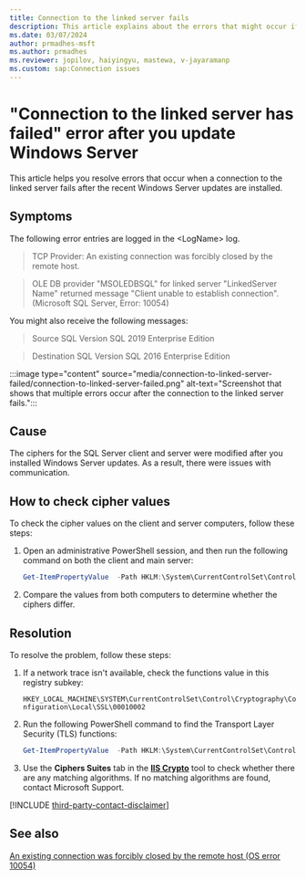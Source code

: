 ```yaml
---
title: Connection to the linked server fails
description: This article explains about the errors that might occur if the connection to the linked server fails.
ms.date: 03/07/2024
author: prmadhes-msft
ms.author: prmadhes
ms.reviewer: jopilov, haiyingyu, mastewa, v-jayaramanp
ms.custom: sap:Connection issues
---
```


# "Connection to the linked server has failed" error after you update Windows Server

This article helps you resolve errors that occur when a connection to the linked server fails after the recent Windows Server updates are installed.

## Symptoms

The following error entries are logged in the \<LogName\> log.

> TCP Provider: An existing connection was forcibly closed by the remote host.

> OLE DB provider "MSOLEDBSQL" for linked server "LinkedServer Name" returned message "Client unable to establish connection". (Microsoft SQL Server, Error: 10054)

You might also receive the following messages:

> Source SQL Version SQL 2019 Enterprise Edition

> Destination SQL Version SQL 2016 Enterprise Edition

  :::image type="content" source="media/connection-to-linked-server-failed/connection-to-linked-server-failed.png" alt-text="Screenshot that shows that multiple errors occur after the connection to the linked server fails.":::

## Cause

The ciphers for the SQL Server client and server were modified after you installed Windows Server updates. As a result, there were issues with communication.

## How to check cipher values

To check the cipher values on the client and server computers, follow these steps:

1. Open an administrative PowerShell session, and then run the following command on both the client and main server:

   ```PowerShell
   Get-ItemPropertyValue  -Path HKLM:\System\CurrentControlSet\Control\Cryptography\Configuration\Local\SSL\00010002\ -Name Functions
   ```

1. Compare the values from both computers to determine whether the ciphers differ.

## Resolution

To resolve the problem, follow these steps:

1. If a network trace isn't available, check the functions value in this registry subkey:

   `HKEY_LOCAL_MACHINE\SYSTEM\CurrentControlSet\Control\Cryptography\Configuration\Local\SSL\00010002`

1. Run the following PowerShell command to find the Transport Layer Security (TLS) functions:

   ```PowerShell
   Get-ItemPropertyValue  -Path HKLM:\System\CurrentControlSet\Control\Cryptography\Configuration\Local\SSL\00010002\ -Name Functions
   ```

1. Use the **Ciphers Suites** tab in the [**IIS Crypto**](https://www.nartac.com/Products/IISCrypto/) tool to check whether there are any matching algorithms. If no matching algorithms are found, contact Microsoft Support.

[!INCLUDE [third-party-contact-disclaimer](../../../includes/third-party-contact-disclaimer.md)]

## See also

[An existing connection was forcibly closed by the remote host (OS error 10054)](tls-exist-connection-closed.md)
